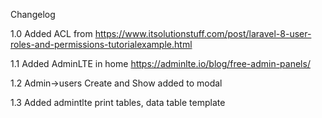 Changelog

1.0
Added ACL from https://www.itsolutionstuff.com/post/laravel-8-user-roles-and-permissions-tutorialexample.html

1.1
Added AdminLTE in home https://adminlte.io/blog/free-admin-panels/

1.2
Admin->users Create and Show added to modal

1.3
Added admintlte print tables, data table template